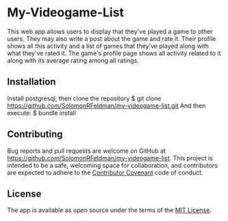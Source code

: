 # My-Videogame-List

This web app allows users to display that they've played a game to other users. They may also write a post about the game and rate it. Their profile shows all this activity and a list of games that they've played along with what they've rated it. The game's profile page shows all activity related to it along with its average rating among all ratings.

## Installation

Install postgresql, then clone the repository
  $ git clone https://github.com/SolomonRFeldman/my-videogame-list.git
And then execute:
  $ bundle install

## Contributing

Bug reports and pull requests are welcome on GitHub at https://github.com/SolomonRFeldman/my-videogame-list. This project is intended to be a safe, welcoming space for collaboration, and contributors are expected to adhere to the [Contributor Covenant](http://contributor-covenant.org) code of conduct.

## License

The app is available as open source under the terms of the [MIT License](https://opensource.org/licenses/MIT).